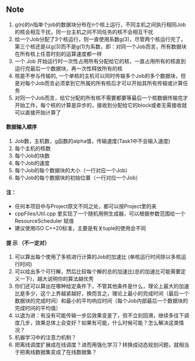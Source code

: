 ## Note

1. g(n)的n指单个job的数据块分布在n个核上运行，不同主机之间执行相同Job的核会相互干扰，同一台主机之间不同任务的核不会相互干扰
2. 给一个Job分配了3个核运行，则一直使用系数g(3)，尽管两个核运行完了，第三个核还是以g(3)而不是g(1)为系数，即：对同一个Job而言，所有数据块在所有核上任意时刻的运算速度都一样
3. 一个 Job 开始运行时一次性占用所有分配给它的核，一直占用所有的核直到运行完最后一个数据块，再一次性释放所有的核
4. 核是不参与传输的, 一个单核的主机可以同时传输多个Job的多个数据块，但是对每个Job而言必须拿到它所属的所有核后才可以开始其所有传输或计算任务
6. 对同一个Job而言，给它分配的所有核不需要都要等最后一个核数据传输完才开始工作，每个核的计算是异步的，接收到分配给它的block或者无需接收就可以直接开始计算了

#### 数据输入顺序

1. Job数，主机数，g函数的alpha值，传输速度(Task1中不会输入速度)
2. 每个主机的核数
3. 每个Job的块数
4. 每个Job的速度
5. 每个Job的每个数据块的大小（一行对应一个Job）
6. 每个Job的每个数据块的初始位置（一行对应一个Job）

#### 注：

* 任何本项目中与Project原文不同之处，都可以按Project里的来
* cppFiles/Util.cpp 里实现了一个随机用例生成器，可以根据参数范围给一个 ResourceScheduler 赋值
* 建议使用ISO C++20标准，主要是有关tuple的使用会不同

#### 提 示 （不一定对）

1. 可以算出每个使用了多核进行计算的Job的加速比 (单核运行时间除以多核运行时间)
2. 可以给出多个可行解，然后比较每个解的总的加速比(总的加速比可能需要定义一下)，越大说明你的算法越优秀
3. 你们还可以算出在哪种给定条件下，不管其他条件是什么，理论上最大的加速比是多少，这个上界越紧越好，换而言之，理论上最小的完成时间（最后一个数据块的完成时间）和最小的平均响应时间（每个Job内部最后一个数据块的完成时间的平均值）
4. 以退为进：有没有可能传输一步后效果变差了，但不立刻回溯，继续多往下调度几步，效果总体上会变好？如果有可能，什么时候可能？怎么解决这类情况？
5. 机器学习中的注意力机制？
6. 把离线调度扩展成在线调度？进而用强化学习？转换成动态规划问题，就相当于把离线数据集变成了在线数据集？

